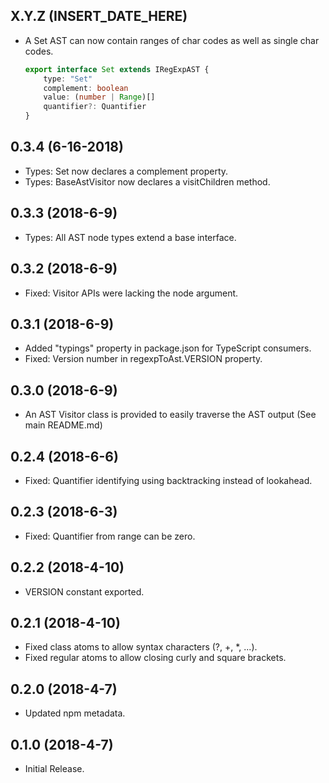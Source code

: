 ## X.Y.Z (INSERT_DATE_HERE)

*   A Set AST can now contain ranges of char codes as well as single char codes.
    ```typescript
    export interface Set extends IRegExpAST {
        type: "Set"
        complement: boolean
        value: (number | Range)[]
        quantifier?: Quantifier
    }
    ```

## 0.3.4 (6-16-2018)

*   Types: Set now declares a complement property.
*   Types: BaseAstVisitor now declares a visitChildren method.

## 0.3.3 (2018-6-9)

*   Types: All AST node types extend a base interface.

## 0.3.2 (2018-6-9)

*   Fixed: Visitor APIs were lacking the node argument.

## 0.3.1 (2018-6-9)

*   Added "typings" property in package.json for TypeScript consumers.
*   Fixed: Version number in regexpToAst.VERSION property.

## 0.3.0 (2018-6-9)

*   An AST Visitor class is provided to easily traverse the AST output (See main README.md)

## 0.2.4 (2018-6-6)

*   Fixed: Quantifier identifying using backtracking instead of lookahead.

## 0.2.3 (2018-6-3)

*   Fixed: Quantifier from range can be zero.

## 0.2.2 (2018-4-10)

*   VERSION constant exported.

## 0.2.1 (2018-4-10)

*   Fixed class atoms to allow syntax characters (?, +, \*, ...).
*   Fixed regular atoms to allow closing curly and square brackets.

## 0.2.0 (2018-4-7)

*   Updated npm metadata.

## 0.1.0 (2018-4-7)

*   Initial Release.
